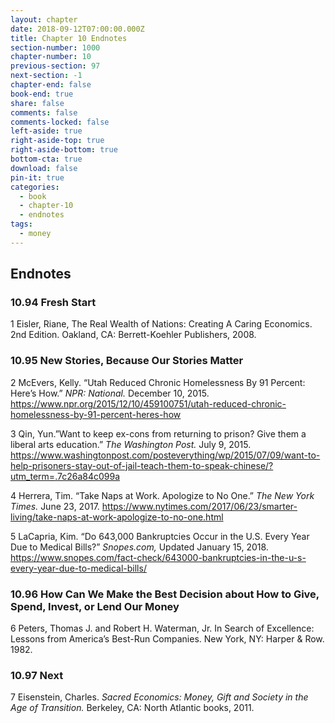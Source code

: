 ```yaml
---
layout: chapter
date: 2018-09-12T07:00:00.000Z
title: Chapter 10 Endnotes
section-number: 1000
chapter-number: 10
previous-section: 97
next-section: -1
chapter-end: false
book-end: true
share: false
comments: false
comments-locked: false
left-aside: true
right-aside-top: true
right-aside-bottom: true
bottom-cta: true
download: false
pin-it: true
categories:
  - book
  - chapter-10
  - endnotes
tags:
  - money
---
```

## Endnotes

### 10.94 Fresh Start

1 Eisler, Riane, The Real Wealth of Nations: Creating A Caring Economics. 2nd
Edition. Oakland, CA: Berrett-Koehler Publishers, 2008.

### 10.95 New Stories, Because Our Stories Matter

2 McEvers, Kelly. “Utah Reduced Chronic Homelessness
By 91 Percent: Here’s How.” _NPR: National._ December 10, 2015. <https://www.npr.org/2015/12/10/459100751/utah-reduced-chronic-homelessness-by-91-percent-heres-how>

3 Qin, Yun.”Want to keep ex-cons from returning to prison? Give them a liberal arts
education.” _The Washington Post._ July 9, 2015. <https://www.washingtonpost.com/posteverything/wp/2015/07/09/want-to-help-prisoners-stay-out-of-jail-teach-them-to-speak-chinese/?utm_term=.7c26a84c099a>

4 Herrera, Tim. “Take Naps at Work. Apologize to No One.” _The New York Times._
June 23, 2017. <https://www.nytimes.com/2017/06/23/smarter-living/take-naps-at-work-apologize-to-no-one.html>

5 LaCapria, Kim. “Do 643,000 Bankruptcies Occur in the U.S. Every Year Due to
Medical Bills?” _Snopes.com,_ Updated January 15, 2018. <https://www.snopes.com/fact-check/643000-bankruptcies-in-the-u-s-every-year-due-to-medical-bills/>

### 10.96 How Can We Make the Best Decision about How to Give, Spend, Invest, or Lend Our Money

6 Peters, Thomas J. and Robert H. Waterman, Jr. In Search of Excellence: Lessons from
America’s Best-Run Companies. New York, NY: Harper & Row. 1982.

### 10.97 Next

7 Eisenstein, Charles. _Sacred Economics: Money, Gift and Society in the Age of
Transition._ Berkeley, CA: North Atlantic books, 2011.
